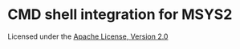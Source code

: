 
# CMD shell integration for MSYS2

Licensed under the [Apache License, Version 2.0](
  http://www.apache.org/licenses/LICENSE-2.0)

